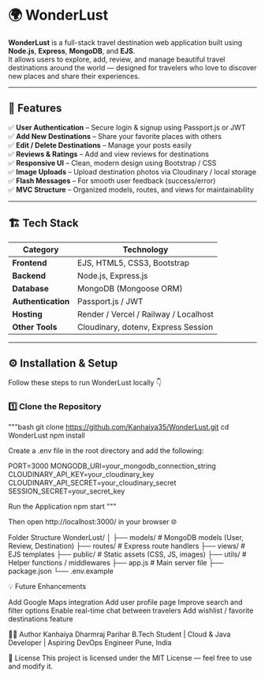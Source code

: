 # 🌍 WonderLust

**WonderLust** is a full-stack travel destination web application built using **Node.js**, **Express**, **MongoDB**, and **EJS**.  
It allows users to explore, add, review, and manage beautiful travel destinations around the world — designed for travelers who love to discover new places and share their experiences.

---

## 🚀 Features

✅ **User Authentication** – Secure login & signup using Passport.js or JWT  
✅ **Add New Destinations** – Share your favorite places with others  
✅ **Edit / Delete Destinations** – Manage your posts easily  
✅ **Reviews & Ratings** – Add and view reviews for destinations  
✅ **Responsive UI** – Clean, modern design using Bootstrap / CSS  
✅ **Image Uploads** – Upload destination photos via Cloudinary / local storage  
✅ **Flash Messages** – For smooth user feedback (success/error)  
✅ **MVC Structure** – Organized models, routes, and views for maintainability  

---

## 🏗️ Tech Stack

| Category | Technology |
|-----------|-------------|
| **Frontend** | EJS, HTML5, CSS3, Bootstrap |
| **Backend** | Node.js, Express.js |
| **Database** | MongoDB (Mongoose ORM) |
| **Authentication** | Passport.js / JWT |
| **Hosting** | Render / Vercel / Railway / Localhost |
| **Other Tools** | Cloudinary, dotenv, Express Session |

---

## ⚙️ Installation & Setup

Follow these steps to run WonderLust locally 👇

### 1️⃣ Clone the Repository
"""bash
git clone https://github.com/Kanhaiya35/WonderLust.git
cd WonderLust
npm install

Create a .env file in the root directory and add the following:

PORT=3000
MONGODB_URI=your_mongodb_connection_string
CLOUDINARY_API_KEY=your_cloudinary_key
CLOUDINARY_API_SECRET=your_cloudinary_secret
SESSION_SECRET=your_secret_key

Run the Application
npm start """

Then open http://localhost:3000/
 in your browser 🌐

Folder Structure
WonderLust/
│
├── models/           # MongoDB models (User, Review, Destination)
├── routes/           # Express route handlers
├── views/            # EJS templates
├── public/           # Static assets (CSS, JS, images)
├── utils/            # Helper functions / middlewares
├── app.js            # Main server file
├── package.json
└── .env.example

💡 Future Enhancements

Add Google Maps integration
Add user profile page
Improve search and filter options
Enable real-time chat between travelers
Add wishlist / favorite destinations feature

🧑‍💻 Author
Kanhaiya Dharmraj Parihar
B.Tech Student | Cloud & Java Developer | Aspiring DevOps Engineer
Pune, India

📜 License
This project is licensed under the MIT License — feel free to use and modify it.
